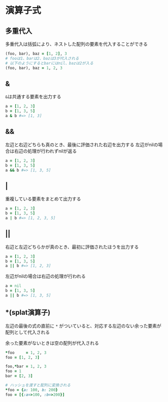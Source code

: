 # 演算子式
## 多重代入
多重代入は括弧により、ネストした配列の要素を代入することができる

```ruby
(foo, bar), baz = [1, 2], 3
# fooは1、barは2、bazは3が代入される
# 以下のようにするとbarにはnil、bazは2が入る
(foo, bar), baz = 1, 2, 3
```

## &
`&`は共通する要素を出力する

```ruby
a = [1, 2, 3]
b = [1, 3, 5]
a & b #=> [1, 3]
```

## &&

左辺と右辺どちらも真のとき、最後に評価された右辺を出力する
左辺がnilの場合は右辺の処理が行われずnilが返る

```ruby
a = [1, 2, 3]
b = [1, 3, 5]
a && b #=> [1, 3, 5]
```

## |
重複している要素をまとめて出力する

```ruby
a = [1, 2, 3]
b = [1, 3, 5]
a | b #=> [1, 2, 3, 5]
```

## ||
右辺と左辺どちらかが真のとき、最初に評価されたほうを出力する

```ruby
a = [1, 2, 3]
b = [1, 3, 5]
a || b #=> [1, 2, 3]
```

左辺がnilの場合は右辺の処理が行われる

```ruby
a = nil
b = [1, 3, 5]
a || b #=> [1, 3, 5]
```

## *(splat演算子)
左辺の最後の式の直前に `*` がついていると、対応する左辺のない余った要素が配列として代入される

余った要素がないときは空の配列が代入される

```ruby
*foo     = 1, 2, 3
foo = [1, 2, 3]

foo,*bar = 1, 2, 3
foo = 1
bar = [2, 3]

# ハッシュを渡すと配列に変換される
*foo = {a: 100, b: 200}
foo = [{:a=>100, :b=>200}]
```
